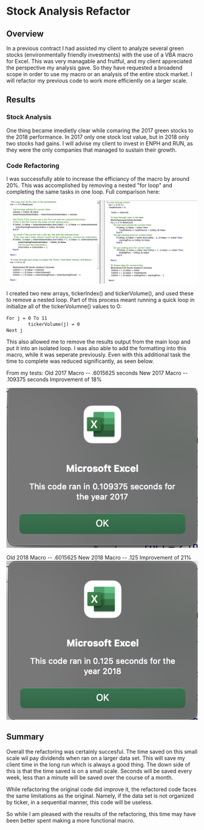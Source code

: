 # Stock Analysis Refactor

## Overview

In a previous contract I had assisted my client to analyze several green stocks (environmentally friendly investments) with the use of a VBA macro for Excel. This was very managable and fruitful, and my client appreciated the perspective my analysis gave. So they have requested a broadend scope in order to use my macro or an analysis of the entire stock market. I will refactor my previous code to work more efficiently on a larger scale.

## Results

### Stock Analysis

One thing became imedietly clear while comaring the 2017 green stocks to the 2018 performance. In 2017 only one stock lost value, but in 2018 only two stocks had gains. I will advise my client to invest in ENPH and RUN, as they were the only companies that managed to sustain their growth. 

### Code Refactoring

I was successfully able to increase the efficiancy of the macro by around 20%. This was accomplished by removing a nested "for loop" and completing the same tasks in one loop. Full comparison here:

![New Code/Old Code](https://github.com/Olibabba/Week2_Excel_HW/blob/main/resources/Screen%20Shot%202022-04-09%20at%2010.12.54%20PM.png)

I created two new arrays, tickerIndex() and tickerVolume(), and used these to remove a nested loop. Part of this process meant running a quick loop in initialize all of the tickerVolumne() values to 0:
```
For j = 0 To 11
        tickerVolume(j) = 0
Next j
```

This also allowed me to remove the results output from the main loop and put it into an isolated loop. I was also able to add the formatting into this macro, while it was seperate previously. Even with this additional task the time to complete was reduced significantly, as seen below.

From my tests:
Old 2017 Macro -- .6015625 seconds
New 2017 Macro -- .109375 seconds
Improvement of 18%

![2017 Macro Performance](https://github.com/Olibabba/Week2_Excel_HW/blob/main/resources/VBA_Challenge_2017.png)

Old 2018 Macro -- .6015625
New 2018 Macro -- .125
Improvement of 21%
![2018 Macro Performance](https://github.com/Olibabba/Week2_Excel_HW/blob/main/resources/VBA_Challenge_2018.png)



## Summary

Overall the refactoring was certainly succesful. The time saved on this small scale wil pay dividends when ran on a larger data set. This will save my client time in the long run which is always a good thing. The down side of this is that the time saved is on a small scale. Seconds will be saved every week, less than a minute will be saved over the course of a month. 

While refactoring the original code did improve it, the refactored code faces the same limitations as the original. Namely, if the data set is not organized by ticker, in a sequential manner, this code will be useless.

So while I am pleased with the results of the refactoring, this time may have been better spent making a more functional macro.